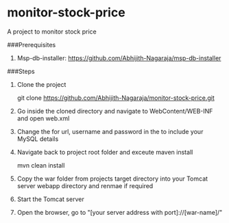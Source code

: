 # monitor-stock-price
A project to monitor stock price

###Prerequisites

1. Msp-db-installer: https://github.com/Abhijith-Nagaraja/msp-db-installer

###Steps

1. Clone the project
    
    git clone https://github.com/Abhijith-Nagaraja/monitor-stock-price.git
2. Go inside the cloned directory and navigate to WebContent/WEB-INF and open web.xml
3. Change the <param-value> for url, username and password in the <context-param> to include your MySQL details
4. Navigate back to project root folder and exceute maven install
 
      mvn clean install
5. Copy the war folder from projects target directory into your Tomcat server webapp directory and renmae if required
6. Start the Tomcat server
7. Open the browser, go to "[your server address with port]://[war-name]/"
